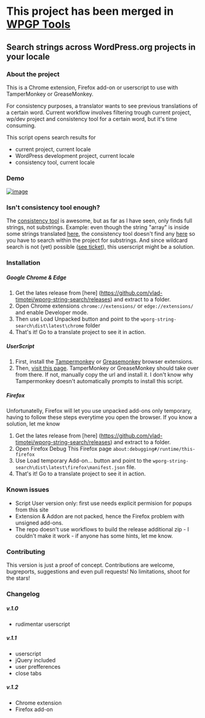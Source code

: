 # This project has been merged in [WPGP Tools](https://github.com/vlad-timotei/wpgp-tools) 


## Search strings across WordPress.org projects in your locale

### About the project

This is a Chrome extension, Firefox add-on or userscript to use with TamperMonkey or GreaseMonkey.

For consistency purposes, a translator wants to see previous translations of a certain word.
Current workflow involves filtering trough current project, wp/dev project and consistency tool for a certain word, but it's time consuming.

This script opens search results for 
- current project, current locale
- WordPress development project, current locale
- consistency tool, current locale

### Demo

[![image](https://user-images.githubusercontent.com/65488419/114697845-0f3eee80-9d27-11eb-8356-4632871e9d3b.png)](https://www.youtube.com/watch?v=9TV8CAzpitE)




### Isn't consistency tool enough? 
The [consistency tool](https://translate.wordpress.org/consistency/) is awesome, but as far as I have seen, only finds full strings, not substrings.
Example: even though the string "array" is inside some strings translated [here](https://translate.wordpress.org/projects/wp/dev/ro/default/?filters%5Bterm%5D=array), the consistency tool doesn't find any [here](https://translate.wordpress.org/consistency/?search=array&set=ro%2Fdefault&project=) so you have to search within the project for substrings. And since wildcard search is not (yet) possible ([see ticket](https://meta.trac.wordpress.org/ticket/5228)), this userscript might be a solution.

### Installation

##### Google Chrome & Edge

1. Get the lates release from [here] (https://github.com/vlad-timotei/wporg-string-search/releases) and extract to a folder.
2. Open Chrome extensions `chrome://extensions/` or `edge://extensions/` and enable Developer mode.
3. Then use Load Unpacked button and point to the `wporg-string-search\dist\latest\chrome` folder
4. That's it! Go to a translate project to see it in action.

##### UserScript

1. First, install the <a href="http://tampermonkey.net/">Tampermonkey</a> or <a href="http://www.greasespot.net/">Greasemonkey</a> browser extensions.
2. Then, [visit this page](https://raw.githubusercontent.com/vlad-timotei/wporg-string-search/main/dist/latest/userscript/wporg-string-search-standalone.js). TamperMonkey or GreaseMonkey should take over from there. If not, manually copy the url and install it. I don't know why Tampermonkey doesn't automatically prompts to install this script.

##### Firefox

Unfortunatelly, Firefox will let you use unpacked add-ons only temporary, having to follow these steps everytime you open the browser. If you know a solution, let me know
1. Get the lates release from [here] (https://github.com/vlad-timotei/wporg-string-search/releases) and extract to a folder.
2. Open Firefox Debug This Firefox page  `about:debugging#/runtime/this-firefox `
3. Use Load temporary Add-on... button and point to the `wporg-string-search\dist\latest\firefox\manifest.json` file.
4. That's it! Go to a translate project to see it in action.


### Known issues
- Script User version only: first use needs explicit permision for popups from this site
- Extension & Addon are not packed, hence the Firefox problem with unsigned add-ons.
- The repo doesn't use workflows to build the release additional zip - I couldn't make it work - if anyone has some hints, let me know.

### Contributing
This version is just a proof of concept. Contributions are welcome, bugreports, suggestions and even pull requests! No limitations, shoot for the stars!

### Changelog

##### v.1.0
- rudimentar userscript
##### v.1.1
- userscript
- jQuery included
- user prefferences
- close tabs
##### v.1.2
- Chrome extension
- Firefox add-on
